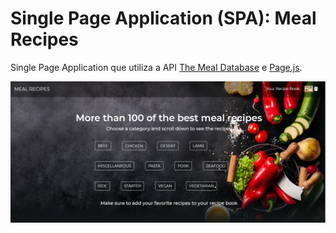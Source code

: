 # Single Page Application (SPA): Meal Recipes

Single Page Application que utiliza a API [The Meal Database](https://www.themealdb.com/) e [Page.js](https://visionmedia.github.io/page.js/).

![Prévia](https://raw.githubusercontent.com/deisetrianon/single-page-app/master/dist/img/demo.PNG)
